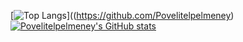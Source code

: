 [![Top Langs](https://github-readme-stats.vercel.app/api/top-langs/?username=Povelitelpelmeney&theme=buefy&layout=donut-vertical)]((https://github.com/Povelitelpelmeney)
[![Povelitelpelmeney's GitHub stats](https://github-readme-stats.vercel.app/api/top-langs?username=Povelitelpelmeney&&hide=html,css&theme=ambient_gradient&show_icons=true)](https://github.com/Povelitelpelmeney)


<!--
**Povelitelpelmeney/Povelitelpelmeney** is a ✨ _special_ ✨ repository because its `README.md` (this file) appears on your GitHub profile.

Here are some ideas to get you started:

- 🔭 I’m currently working on ...
- 🌱 I’m currently learning ...
- 👯 I’m looking to collaborate on ...
- 🤔 I’m looking for help with ...
- 💬 Ask me about ...
- 📫 How to reach me: ...
- 😄 Pronouns: ...
- ⚡ Fun fact: ...
-->
